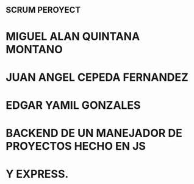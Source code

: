 ## SCRUM PEROYECT
# MIGUEL ALAN QUINTANA MONTANO
# JUAN ANGEL CEPEDA FERNANDEZ
# EDGAR YAMIL GONZALES

# BACKEND DE UN MANEJADOR DE PROYECTOS HECHO EN JS
# Y EXPRESS.